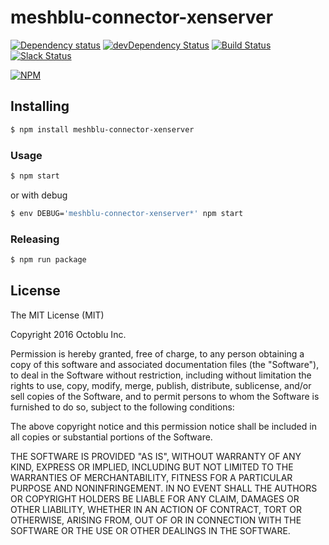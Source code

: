 # meshblu-connector-xenserver

[![Dependency status](http://img.shields.io/david/octoblu/meshblu-connector-xenserver.svg?style=flat)](https://david-dm.org/octoblu/meshblu-connector-xenserver)
[![devDependency Status](http://img.shields.io/david/dev/octoblu/meshblu-connector-xenserver.svg?style=flat)](https://david-dm.org/octoblu/meshblu-connector-xenserver#info=devDependencies)
[![Build Status](http://img.shields.io/travis/octoblu/meshblu-connector-xenserver.svg?style=flat&branch=master)](https://travis-ci.org/octoblu/meshblu-connector-xenserver)
[![Slack Status](http://community-slack.octoblu.com/badge.svg)](http://community-slack.octoblu.com)

[![NPM](https://nodei.co/npm/meshblu-connector-xenserver.svg?style=flat)](https://npmjs.org/package/meshblu-connector-xenserver)

## Installing

```bash
$ npm install meshblu-connector-xenserver
```

### Usage

```bash
$ npm start
```

or with debug

```bash
$ env DEBUG='meshblu-connector-xenserver*' npm start
```

### Releasing

```bash
$ npm run package
```

## License

The MIT License (MIT)

Copyright 2016 Octoblu Inc.

Permission is hereby granted, free of charge, to any person obtaining a copy
of this software and associated documentation files (the "Software"), to deal
in the Software without restriction, including without limitation the rights
to use, copy, modify, merge, publish, distribute, sublicense, and/or sell
copies of the Software, and to permit persons to whom the Software is
furnished to do so, subject to the following conditions:

The above copyright notice and this permission notice shall be included in
all copies or substantial portions of the Software.

THE SOFTWARE IS PROVIDED "AS IS", WITHOUT WARRANTY OF ANY KIND, EXPRESS OR
IMPLIED, INCLUDING BUT NOT LIMITED TO THE WARRANTIES OF MERCHANTABILITY,
FITNESS FOR A PARTICULAR PURPOSE AND NONINFRINGEMENT. IN NO EVENT SHALL THE
AUTHORS OR COPYRIGHT HOLDERS BE LIABLE FOR ANY CLAIM, DAMAGES OR OTHER
LIABILITY, WHETHER IN AN ACTION OF CONTRACT, TORT OR OTHERWISE, ARISING FROM,
OUT OF OR IN CONNECTION WITH THE SOFTWARE OR THE USE OR OTHER DEALINGS IN
THE SOFTWARE.
